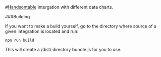  #[Handsontable](https://github.com/handsontable/handsontable) intergation with different data charts.


###Building

If you want to make a build yourself, go to the directory where source of a given integration is located and run:

`npm run build`

This will create a /dist/ directory bundle.js for you to use.
